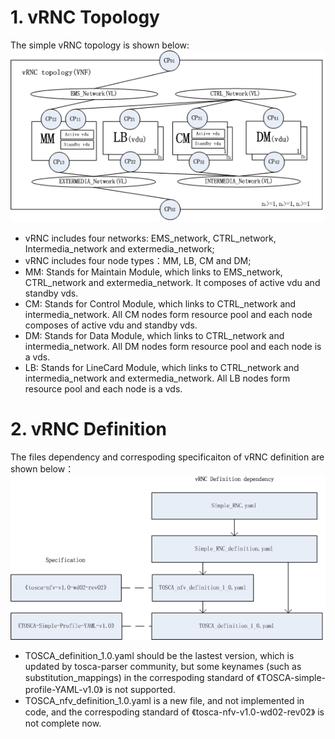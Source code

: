 # 1. vRNC Topology #
The simple vRNC topology is shown below:
![vRNC Topology](image/vRNC_Topology.bmp)

- vRNC includes four networks: EMS_network, CTRL_network, Intermedia_network and extermedia_network;
- vRNC includes four node types：MM, LB, CM and DM;
- MM: Stands for Maintain Module, which links to EMS_network, CTRL_network and extermedia_network. It composes of active vdu and standby vds.
- CM: Stands for Control Module, which links to CTRL_network and
intermedia_network. All CM nodes form resource pool and each node composes of active vdu and standby vds.
- DM: Stands for Data Module, which links to CTRL_network and
intermedia_network. All DM nodes form resource pool and each node is a vds.
- LB: Stands for LineCard Module, which links to CTRL_network and
intermedia_network and extermedia_network. All LB nodes form resource pool and each node is a vds.

# 2. vRNC Definition #
The files dependency and correspoding specificaiton of vRNC definition are shown below：
![vRNC Definition](image/vRNC_Definition.png)

- TOSCA_definition_1.0.yaml should be the lastest version, which is updated by tosca-parser community, but some keynames (such as substitution_mappings) in the correspoding standard of 《TOSCA-simple-profile-YAML-v1.0》 is not supported.
- TOSCA_nfv_definition_1.0.yaml is a new file, and not implemented in code, and the correspoding standard of 《tosca-nfv-v1.0-wd02-rev02》 is not complete now.
